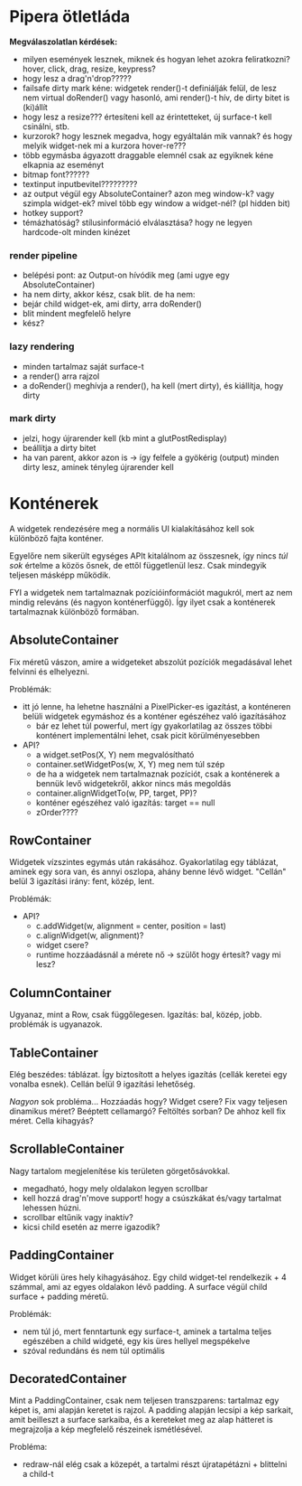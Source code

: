 # Pipera ötletláda

**Megválaszolatlan kérdések:**

- milyen események lesznek, miknek és hogyan lehet azokra feliratkozni? hover, click, drag, resize, keypress?
- hogy lesz a drag'n'drop?????
- failsafe dirty mark kéne: widgetek render()-t definiálják felül, de lesz nem virtual doRender() vagy hasonló, ami render()-t hív, de dirty bitet is (ki)állít
- hogy lesz a resize??? értesíteni kell az érintetteket, új surface-t kell csinálni, stb.
- kurzorok? hogy lesznek megadva, hogy egyáltalán mik vannak? és hogy melyik widget-nek mi a kurzora hover-re???
- több egymásba ágyazott draggable elemnél csak az egyiknek kéne elkapnia az eseményt
- bitmap font??????
- textinput inputbevitel?????????
- az output végül egy AbsoluteContainer? azon meg window-k? vagy szimpla widget-ek? mivel több egy window a widget-nél? (pl hidden bit)
- hotkey support?
- témázhatóság? stílusinformáció elválasztása? hogy ne legyen hardcode-olt minden kinézet


### render pipeline

- belépési pont: az Output-on hívódik meg (ami ugye egy AbsoluteContainer)
- ha nem dirty, akkor kész, csak blit. de ha nem:
- bejár child widget-ek, ami dirty, arra doRender()
- blit mindent megfelelő helyre
- kész?


### lazy rendering

- minden tartalmaz saját surface-t
- a render() arra rajzol
- a doRender() meghívja a render(), ha kell (mert dirty), és kiállítja, hogy dirty


### mark dirty

- jelzi, hogy újrarender kell (kb mint a glutPostRedisplay)
- beállítja a dirty bitet
- ha van parent, akkor azon is -> így felfele a gyökérig (output) minden dirty lesz, aminek tényleg újrarender kell


# Konténerek

A widgetek rendezésére meg a normális UI kialakításához kell sok különböző fajta konténer.

Egyelőre nem sikerült egységes APIt kitalálnom az összesnek, így nincs *túl sok* értelme a közös ősnek, de ettől függetlenül lesz. Csak mindegyik teljesen másképp működik.

FYI a widgetek nem tartalmaznak pozícióinformációt magukról, mert az nem mindig releváns (és nagyon konténerfüggő). Így ilyet csak a konténerek tartalmaznak különböző formában.


## AbsoluteContainer

Fix méretű vászon, amire a widgeteket abszolút pozíciók megadásával lehet felvinni és elhelyezni.

Problémák:

- itt jó lenne, ha lehetne használni a PixelPicker-es igazítást, a konténeren belüli widgetek egymáshoz és a konténer egészéhez való igazításához
    - bár ez lehet túl powerful, mert így gyakorlatilag az összes többi konténert implementálni lehet, csak picit körülményesebben
- API?
    - a widget.setPos(X, Y) nem megvalósítható
    - container.setWidgetPos(w, X, Y) meg nem túl szép
    - de ha a widgetek nem tartalmaznak pozíciót, csak a konténerek a bennük levő widgetekről, akkor nincs más megoldás
    - container.alignWidgetTo(w, PP, target, PP)?
    - konténer egészéhez való igazítás: target == null
    - zOrder????


## RowContainer

Widgetek vízszintes egymás után rakásához. Gyakorlatilag egy táblázat, aminek egy sora van, és annyi oszlopa, ahány benne lévő widget. "Cellán" belül 3 igazítási irány: fent, közép, lent.

Problémák:

- API?
    - c.addWidget(w, alignment = center, position = last)
    - c.alignWidget(w, alignment)?
    - widget csere?
    - runtime hozzáadásnál a mérete nő -> szülőt hogy értesít? vagy mi lesz?


## ColumnContainer

Ugyanaz, mint a Row, csak függőlegesen. Igazítás: bal, közép, jobb. problémák is ugyanazok.


## TableContainer

Elég beszédes: táblázat. Így biztosított a helyes igazítás (cellák keretei egy vonalba esnek). Cellán belül 9 igazítási lehetőség.

*Nagyon* sok probléma... Hozzáadás hogy? Widget csere? Fix vagy teljesen dinamikus méret? Beéptett cellamargó? Feltöltés sorban? De ahhoz kell fix méret. Cella kihagyás?


## ScrollableContainer

Nagy tartalom megjelenítése kis területen görgetősávokkal.

- megadható, hogy mely oldalakon legyen scrollbar
- kell hozzá drag'n'move support! hogy a csúszkákat és/vagy tartalmat lehessen húzni.
- scrollbar eltűnik vagy inaktív?
- kicsi child esetén az merre igazodik?


## PaddingContainer

Widget körüli üres hely kihagyásához. Egy child widget-tel rendelkezik + 4 számmal, ami az egyes oldalakon lévő padding. A surface végül child surface + padding méretű.

Problémák:

- nem túl jó, mert fenntartunk egy surface-t, aminek a tartalma teljes egészében a child widgeté, egy kis üres hellyel megspékelve
- szóval redundáns és nem túl optimális


## DecoratedContainer

Mint a PaddingContainer, csak nem teljesen transzparens: tartalmaz egy képet is, ami alapján keretet is rajzol. A padding alapján lecsípi a kép sarkait, amit beilleszt a surface sarkaiba, és a kereteket meg az alap hátteret is megrajzolja a kép megfelelő részeinek ismétlésével.

Probléma:

- redraw-nál elég csak a közepét, a tartalmi részt újratapétázni + blittelni a child-t